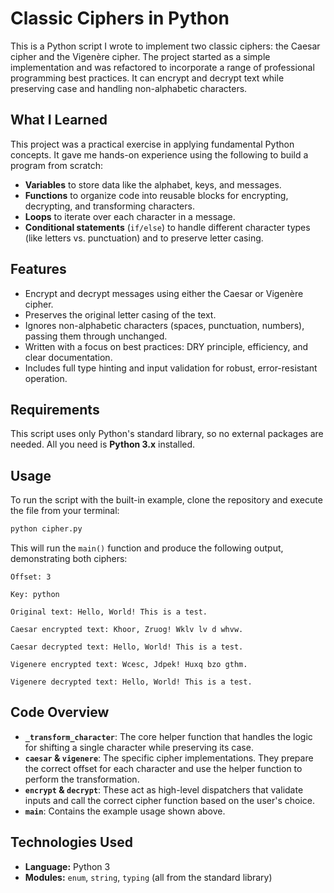 # Classic Ciphers in Python

This is a Python script I wrote to implement two classic ciphers: the Caesar cipher and the Vigenère cipher. The project started as a simple implementation and was refactored to incorporate a range of professional programming best practices. It can encrypt and decrypt text while preserving case and handling non-alphabetic characters.

## What I Learned

This project was a practical exercise in applying fundamental Python concepts. It gave me hands-on experience using the following to build a program from scratch:

- **Variables** to store data like the alphabet, keys, and messages.
- **Functions** to organize code into reusable blocks for encrypting, decrypting, and transforming characters.
- **Loops** to iterate over each character in a message.
- **Conditional statements** (`if/else`) to handle different character types (like letters vs. punctuation) and to preserve letter casing.

## Features

- Encrypt and decrypt messages using either the Caesar or Vigenère cipher.
- Preserves the original letter casing of the text.
- Ignores non-alphabetic characters (spaces, punctuation, numbers), passing them through unchanged.
- Written with a focus on best practices: DRY principle, efficiency, and clear documentation.
- Includes full type hinting and input validation for robust, error-resistant operation.

## Requirements

This script uses only Python's standard library, so no external packages are needed. All you need is **Python 3.x** installed.

## Usage

To run the script with the built-in example, clone the repository and execute the file from your terminal:

```sh
python cipher.py
```

This will run the `main()` function and produce the following output, demonstrating both ciphers:

```
Offset: 3

Key: python

Original text: Hello, World! This is a test.

Caesar encrypted text: Khoor, Zruog! Wklv lv d whvw.

Caesar decrypted text: Hello, World! This is a test.

Vigenere encrypted text: Wcesc, Jdpek! Huxq bzo gthm.

Vigenere decrypted text: Hello, World! This is a test.
```

## Code Overview

- **`_transform_character`**: The core helper function that handles the logic for shifting a single character while preserving its case.
- **`caesar` & `vigenere`**: The specific cipher implementations. They prepare the correct offset for each character and use the helper function to perform the transformation.
- **`encrypt` & `decrypt`**: These act as high-level dispatchers that validate inputs and call the correct cipher function based on the user's choice.
- **`main`**: Contains the example usage shown above.

## Technologies Used

- **Language:** Python 3
- **Modules:** `enum`, `string`, `typing` (all from the standard library)

